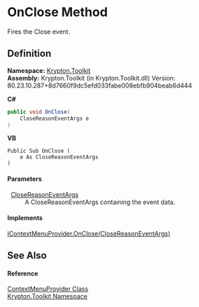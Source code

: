 # OnClose Method


Fires the Close event.



## Definition
**Namespace:** <a href="79d2eac2-21f4-54ff-7552-b20c33c30600.md">Krypton.Toolkit</a>  
**Assembly:** Krypton.Toolkit (in Krypton.Toolkit.dll) Version: 80.23.10.287+8d7660f9dc5efd033fabe008ebfb904beab6d444

**C#**
``` C#
public void OnClose(
	CloseReasonEventArgs e
)
```
**VB**
``` VB
Public Sub OnClose ( 
	e As CloseReasonEventArgs
)
```



#### Parameters
<dl><dt>  <a href="5ff18c0a-b745-c559-78c3-83caca416c0c.md">CloseReasonEventArgs</a></dt><dd>A CloseReasonEventArgs containing the event data.</dd></dl>

#### Implements
<a href="528f443d-1e93-a73e-1541-320c66ab0620.md">IContextMenuProvider.OnClose(CloseReasonEventArgs)</a>  


## See Also


#### Reference
<a href="1bdd5154-fb29-6360-fee9-cfdf41d2214c.md">ContextMenuProvider Class</a>  
<a href="79d2eac2-21f4-54ff-7552-b20c33c30600.md">Krypton.Toolkit Namespace</a>  
